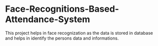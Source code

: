 # Face-Recognitions-Based-Attendance-System
This project helps in face recognization as the data is stored in database and helps in identify the persons data and informations. 
